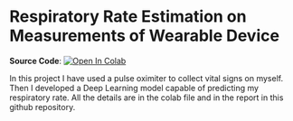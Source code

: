 # Respiratory Rate Estimation on Measurements of Wearable Device

**Source Code**:  [![Open In Colab](https://colab.research.google.com/assets/colab-badge.svg)](https://colab.research.google.com/github/FedericoZanotti/Respiratory-Rate-Estimation-on-Measurements-of-Wearable-Device/blob/master/HDA_project.ipynb)

In this project I have used a pulse oximiter to collect vital signs on myself. Then I developed a Deep Learning model capable of 
predicting my respiratory rate.
All the details are in the colab file and in the report in this github repository. 
